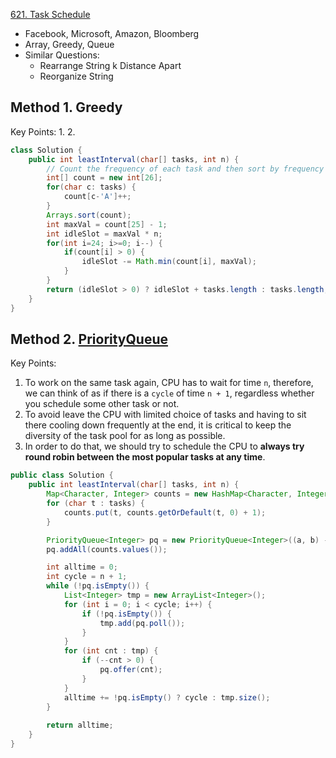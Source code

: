 [621. Task Schedule](https://leetcode.com/problems/task-scheduler/)

* Facebook, Microsoft, Amazon, Bloomberg
* Array, Greedy, Queue
* Similar Questions:
    * Rearrange String k Distance Apart
    * Reorganize String
    

## Method 1. Greedy
Key Points:
1.
2.
```java
class Solution {
    public int leastInterval(char[] tasks, int n) {
        // Count the frequency of each task and then sort by frequency
        int[] count = new int[26];
        for(char c: tasks) {
            count[c-'A']++;
        }
        Arrays.sort(count);
        int maxVal = count[25] - 1;
        int idleSlot = maxVal * n;
        for(int i=24; i>=0; i--) {
            if(count[i] > 0) {
                idleSlot -= Math.min(count[i], maxVal);
            }
        }
        return (idleSlot > 0) ? idleSlot + tasks.length : tasks.length;
    }
}
```


## Method 2. [PriorityQueue](https://leetcode.com/problems/task-scheduler/discuss/104493/C%2B%2B-Java-Clean-Code-Priority-Queue)
Key Points:
1. To work on the same task again, CPU has to wait for time `n`, therefore, we can think of as if there is a `cycle` of time `n + 1`, regardless whether you schedule some other task or not.
2. To avoid leave the CPU with limited choice of tasks and having to sit there cooling down frequently at the end, it is critical to keep the diversity of the task pool for as long as possible.
3. In order to do that, we should try to schedule the CPU to **always try round robin between the most popular tasks at any time**.
```java
public class Solution {
    public int leastInterval(char[] tasks, int n) {
        Map<Character, Integer> counts = new HashMap<Character, Integer>();
        for (char t : tasks) {
            counts.put(t, counts.getOrDefault(t, 0) + 1);
        }

        PriorityQueue<Integer> pq = new PriorityQueue<Integer>((a, b) -> b - a);
        pq.addAll(counts.values());

        int alltime = 0;
        int cycle = n + 1;
        while (!pq.isEmpty()) {
            List<Integer> tmp = new ArrayList<Integer>();
            for (int i = 0; i < cycle; i++) {
                if (!pq.isEmpty()) {
                    tmp.add(pq.poll());
                }
            }
            for (int cnt : tmp) {
                if (--cnt > 0) {
                    pq.offer(cnt);
                }
            }
            alltime += !pq.isEmpty() ? cycle : tmp.size();
        }
        
        return alltime;
    }
}
```